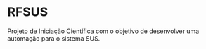 # RFSUS
Projeto de Iniciação Científica com o objetivo de desenvolver uma automação para o sistema SUS.
